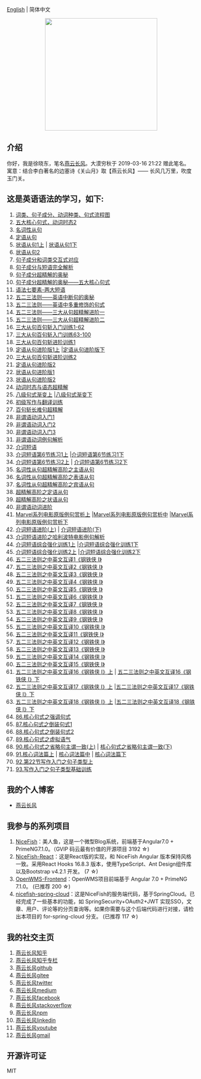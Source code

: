 [English](README.en.md) | 简体中文  

<p align="center">
    <img width="300" src="https://cdn.jsdelivr.net/gh/yanyunchangfeng/cdn@1.0/assets/img/blog/yycf/yanyunchangfeng.png">
</p>

##  介绍
你好，我是徐晓东，笔名[燕云长风](https://yanyunchangfeng.com)。大漠穷秋于 2019-03-16 21:22 赠此笔名。   
寓意：结合李白著名的边塞诗《关山月》取【燕云长风】—— 长风几万里，吹度玉门关。

## 这是英语语法的学习，如下:

1.  [词类、句子成分、动词种类、句式流程图](src/assets/img/lesson1.png) 
2.  [五大核心句式，动词时态2](src/assets/img/lesson2.png)   
3.  [名词性从句](src/assets/img/lesson3.png) 
4.  [定语从句](src/assets/img/lesson4.png)   
5.  [状语从句1上](src/assets/img/lesson5-1.png) |    [状语从句1下](src/assets/img/lesson5-2.png)
6.  [状语从句2](src/assets/img/lesson6.png)   
7.  [句子成分和词类交互式对应](src/assets/img/lesson7.png)   
8.  [句子成分与短语完全解析](src/assets/img/lesson8.png)   
9.  [句子成分超精解的奥秘](src/assets/img/lesson9.png)   
10. [句子成分超精解的奥秘——五大核心句式](src/assets/img/lesson10.png) 
11. [语法七要素-两大短语](src/assets/img/lesson11.png)   
12. [五二三法则——英语中断句的奥秘](src/assets/img/lesson12.png)   
13. [五二三法则——英语中多重修饰的句式](src/assets/img/lesson13.png)   
14. [五二三法则——三大从句超精解进阶一](src/assets/img/lesson14.png)   
15. [五二三法则——三大从句超精解进阶二](src/assets/img/lesson15.png)   
16. [三大从句百句斩入门训练1-62](src/assets/img/lesson16.png)   
17. [三大从句百句斩入门训练63-100](src/assets/img/lesson17.png)   
18. [三大从句百句斩进阶训练1](src/assets/img/lesson18.png)   
19. [定语从句进阶版1上](src/assets/img/lesson19-1.png) |[定语从句进阶版下](src/assets/img/lesson19-2.png)    
20. [三大从句百句斩进阶训练2](src/assets/img/lesson20.png)   
21. [定语从句进阶版2](src/assets/img/lesson21.png)   
22. [状语从句进阶版1](src/assets/img/lesson22.png)   
23. [状语从句进阶版2](src/assets/img/lesson23.png)   
24. [动词时态与语态超精解](src/assets/img/lesson24.png)   
25. [八级句式渐变上](src/assets/img/lesson25-1.png)  |[八级句式渐变下](src/assets/img/lesson25-2.png)   
26. [初级写作与翻译训练](src/assets/img/lesson26.png)   
27. [百句斩长难句超精解](src/assets/img/lesson27.png)   
28. [非谓语动词入门1](src/assets/img/lesson28.png)   
29. [非谓语动词入门2](src/assets/img/lesson29.png)   
30. [非谓语动词入门3](src/assets/img/lesson30.png)   
31. [非谓语动词例句解析](src/assets/img/lesson31.png)   
32. [介词短语](src/assets/img/lesson32.png)   
33. [介词短语第6节练习1上](src/assets/img/lesson33-1.png) |[介词短语第6节练习1下](src/assets/img/lesson33-2.png)    
34. [介词短语第6节练习2上](src/assets/img/lesson34-1.png) |  [介词短语第6节练习2下](src/assets/img/lesson34-2.png)
35. [名词性从句超精解高阶之主语从句](src/assets/img/lesson35.png)   
36. [名词性从句超精解高阶之表语从句](src/assets/img/lesson36.png)   
37. [名词性从句超精解高阶之宾语从句](src/assets/img/lesson37.png)   
38. [超精解高阶之定语从句](src/assets/img/lesson38.png)   
39. [超精解高阶之状语从句](src/assets/img/lesson39.png)   
40. [非谓语动词进阶](src/assets/img/lesson40.png)   
41. [Marvel系列电影原版例句赏析上](src/assets/img/lesson41-1.png)  |[Marvel系列电影原版例句赏析中](src/assets/img/lesson41-2.png)    |[Marvel系列电影原版例句赏析下](src/assets/img/lesson41-3.png)  
42. [介词短语进阶(上)](src/assets/img/lesson42-1.png)  |   [介词短语进阶(下)](src/assets/img/lesson42-2.png)    
43. [介词短语进阶之哈利波特电影例句解析](src/assets/img/lesson43.png)   
44. [介词短语综合强化训练1上](src/assets/img/lesson44-1.png) |[介词短语综合强化训练1下](src/assets/img/lesson44-2.png)   
45. [介词短语综合强化训练2上](src/assets/img/lesson45-1.png) |[介词短语综合强化训练2下](src/assets/img/lesson45-2.png)  
46. [五二三法则之中英文互译1《钢铁侠 I》](src/assets/img/lesson46.png)   
47. [五二三法则之中英文互译2《钢铁侠 I》](src/assets/img/lesson47.png)   
48. [五二三法则之中英文互译3《钢铁侠 I》](src/assets/img/lesson48.png)   
49. [五二三法则之中英文互译4《钢铁侠 I》](src/assets/img/lesson49.png)   
50. [五二三法则之中英文互译5《钢铁侠 I》](src/assets/img/lesson50.png)   
51. [五二三法则之中英文互译6《钢铁侠 I》](src/assets/img/lesson51.png)   
52. [五二三法则之中英文互译7《钢铁侠 I》](src/assets/img/lesson52.png)   
53. [五二三法则之中英文互译8《钢铁侠 I》](src/assets/img/lesson53.png)   
54. [五二三法则之中英文互译9《钢铁侠 I》](src/assets/img/lesson54.png)   
55. [五二三法则之中英文互译10《钢铁侠 I》](src/assets/img/lesson55.png)    
56. [五二三法则之中英文互译11《钢铁侠 I》](src/assets/img/lesson56.png)    
57. [五二三法则之中英文互译12《钢铁侠 I》](src/assets/img/lesson57.png)    
58. [五二三法则之中英文互译13《钢铁侠 I》](src/assets/img/lesson58.png)  
59. [五二三法则之中英文互译14《钢铁侠 I》](src/assets/img/lesson59.png)  
60. [五二三法则之中英文互译15《钢铁侠 I》](src/assets/img/lesson60.png)  
61. [五二三法则之中英文互译16《钢铁侠 I》上](src/assets/img/lesson61-1.png)  | [五二三法则之中英文互译16《钢铁侠 I》下](src/assets/img/lesson61-2.png)  
62. [五二三法则之中英文互译17《钢铁侠 I》上](src/assets/img/lesson62-1.png)  |[五二三法则之中英文互译17《钢铁侠 I》下](src/assets/img/lesson62-2.png)
63. [五二三法则之中英文互译18《钢铁侠 I》上](src/assets/img/lesson63-1.png)  |[五二三法则之中英文互译18《钢铁侠 I》下](src/assets/img/lesson63-2.png)  
86. [86.核心句式之强调句式](src/assets/img/lesson86.png)   
87. [87.核心句式之倒装句式1](src/assets/img/lesson87.png)   
88. [88.核心句式之倒装句式2](src/assets/img/lesson88.png)   
89. [89.核心句式之虚拟语气](src/assets/img/lesson89.png)   
90. [90.核心句式之省略句主谓一致(上)](src/assets/img/lesson90-1.png)   |  [核心句式之省略句主谓一致(下)](src/assets/img/lesson90-2.png) 
91. [91.核心词法篇上](src/assets/img/lesson91-1.png)   |  [核心词法篇中](src/assets/img/lesson91-2.png)   |  [核心词法篇下](src/assets/img/lesson91-3.png)  
92. [92.第22节写作入门之句子类型上](src/assets/img/lesson92.png)  
93. [93.写作入门之句子类型基础训练](src/assets/img/lesson93.png)


## 我的个人博客  

* [燕云长风](https://yanyunchangfeng.github.io) 

## 我参与的系列项目

1. [NiceFish]( https://gitee.com/mumu-osc/NiceFish)：美人鱼，这是一个微型Blog系统，前端基于Angular7.0 + PrimeNG7.1.0。（GVIP 码云最有价值的开源项目 3192 ☆)
2. [NiceFish-React](https://github.com/damoqiongqiu/NiceFish-React)：这是React版的实现，和 NiceFish Angular 版本保持风格一致。采用React Hooks 16.8.3 版本，使用TypeScript、Ant Design组件库以及Bootstrap v4.2.1 开发。  (7 ☆)
3. [OpenWMS-Frontend](https://gitee.com/mumu-osc/OpenWMS-Frontend)：OpenWMS项目前端基于 Angular 7.0 + PrimeNG 7.1.0。  (已推荐 200 ☆)
4. [nicefish-spring-cloud](https://gitee.com/mumu-osc/nicefish-spring-cloud)：这是NiceFish的服务端代码，基于SpringCloud。已经完成了一些基本的功能，如 SpringSecurity+OAuth2+JWT 实现SSO，文章、用户、评论等的分页查询等。如果你需要与这个后端代码进行对接，请检出本项目的 for-spring-cloud 分支。 (已推荐 117 ☆)

## 我的社交主页  

1.  [燕云长风知乎](https://zhihu.com/people/hbxyxuxiaodong)  
2.  [燕云长风知乎专栏](https://zhuanlan.zhihu.com/yanyunchangfeng) 
3.  [燕云长风github](https://github.com/yanyunchangfeng)  
4.  [燕云长风gitee](https://gitee.com/yanyunchangfeng)  
5.  [燕云长风twitter](https://twitter.com/yanyunchangfeng)  
6.  [燕云长风medium](https://medium.com/@yanyunchangfeng)  
7.  [燕云长风facebook](https://facebook.com/yanyunchangfeng)  
8.  [燕云长风stackoverflow](http://stackoverflow.com/users/11366314)  
9.  [燕云长风npm](https://npmjs.com/~yanyunchangfeng)  
10. [燕云长风linkedin](https://www.linkedin.com/in/yanyunchangfeng)  
11. [燕云长风youtube](https://www.youtube.com/channel/UCaz2-l8Bd8tTBf1q-2ww7VA)  
12. [燕云长风gmail](mailto:yanyunchangfeng@gamil.com)

## 开源许可证

MIT